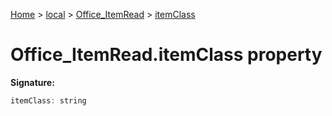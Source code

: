 [Home](./index) &gt; [local](local.md) &gt; [Office\_ItemRead](local.office_itemread.md) &gt; [itemClass](local.office_itemread.itemclass.md)

# Office\_ItemRead.itemClass property


**Signature:**
```javascript
itemClass: string
```
